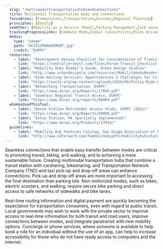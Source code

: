 ```yaml
---
  slug: "/multimodaltransportationhubsandconnections"
  title: Multimodal Transportation Hubs and Connections
  focusAreas: [Communities,Transportation,Economy,Regional Planning]
  principles: [Equity]
  seeOther: [Mobility as a Service (MaaS),Parking Management,Curb management,Transit Revitalization Investment District (TRID),Transit-Oriented Development (TOD) Zoning]
  trackingProgressLinks: [Commute Mode,Global Connectivity,Miles Driven,Congestion,Transit Ridership]
  media: 
    type: "image"
    path: "ACCESSMANAGEMENT.jpg"
    credit: "DVRPC"
  resources: 
    - label: "Development Review Checklist for Consideration of Transit, Central Jersey Transportation Forum"
      link: "https://centraljerseytf.com/files/Forum_Transit_Checklist.pdf"
    - label: "Mobility Hubs Reader’s Guide, Urban Design Studios"
      link: "http://www.urbandesignla.com/resources/MobilityHubsReadersGuide.php"
    - label: "Ride-Hailing Services: Opportunities & Challenges for Cities, NACTO"
      link: "https://nacto.org/wp-content/uploads/2016/06/Policy-Ride-Hailing-Services-2016.06.pdf"
    - label: "Networking Transportation, DVRPC"
      link: "https://www.dvrpc.org/Reports/17059.pdf"
    - label: "Seamless Regional Transit Access, DVRPC"
      link: "https://www.dvrpc.org/reports/08069.pdf"
  whoHasUsedThisTool: 
    - label: "Devon Station Multimodal Access Study, DVRPC (2021)"
      link: "https://www.dvrpc.org/Reports/20008.pdf"
    - label: "Exton Station, PA (partially implemented)"
      link: "https://www.dvrpc.org/Products/17014/"
  guidelines: 
    - label: "Mobility Hub Features Catalog, San Diego Association of Governments (2017)"
      link: "http://www.sdforward.com/fwddoc/mobipdfs/mobilityhubcatalog-features.pdf"
---
```


Seamless connections that enable easy transfer between modes are critical to promoting transit, biking, and walking, and to achieving a more sustainable future. Creating multimodal transportation hubs that combine a transit station with carsharing, bikesharing, and Transportation Network Company (TNC) and taxi pick-up and drop-off areas can enhance connections. Pick-up and drop-off areas are more important to accessing the final destination than parking lots. Non-motorized modes, such as bikes, electric scooters, and walking, require secure bike parking and direct access to safe networks of sidewalks and bike lanes.

Real-time routing information and digital payment are quickly becoming the expectation for transportation consumers, even with regard to public transit. Local governments may wish to work with the private sector to improve access to real-time information for both transit and road users, improve connections between modes, and integrate paratransit with new mobility options. Concierge or phone services, where someone is available to help book a ride for an individual without the use of an app, can help to increase accessibility for those who do not have ready access to computers and the internet.
